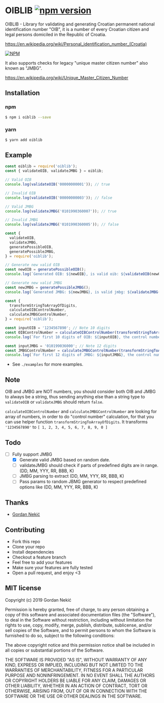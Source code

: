 # OIBLIB [![npm version](https://badge.fury.io/js/oiblib.svg)](https://www.npmjs.com/package/oiblib )

OIBLIB - Library for validating and generating Croatian permanent national identification number \"OIB\", it is a number of every Croatian citizen and legal persons domiciled in the Republic of Croatia.

https://en.wikipedia.org/wiki/Personal_identification_number_(Croatia)

[![NPM](https://nodei.co/npm/oiblib.png?downloads=true&downloadRank=true&stars=true)](https://npmjs.org/oiblib )

It also supports checks for legacy \"unique master citizen number\" also known as \"JMBG\".

https://en.wikipedia.org/wiki/Unique_Master_Citizen_Number

## Installation

### npm
```bash
$ npm i oiblib --save
```

### yarn
```bash
$ yarn add oiblib
```

## Example

````javascript
const oiblib = require('oiblib');
const { validateOIB, validateJMBG } = oiblib;

// Valid OIB
console.log(validateOIB('00000000001')); // true

// Invalid OIB
console.log(validateOIB('00000000003')); // false

// Valid JMBG
console.log(validateJMBG('0101990360007')); // true

// Invalid JMBG
console.log(validateJMBG('0101990360005')); // false

````

````javascript
const {
  validateOIB,
  validateJMBG,
  generatePossibleOIB,
  generatePossibleJMBG,
} = require('oiblib');

// Generate new valid OIB
const newOIB = generatePossibleOIB();
console.log(`Generated OIB: ${newOIB}, is valid oib: ${validateOIB(newOIB)}`);

// Generate new valid JMBG
const newJMBG = generatePossibleJMBG();
console.log(`Generated JMBG: ${newJMBG}, is valid jmbg: ${validateJMBG(newJMBG)}`);

````

````javascript
const {
  transformStringToArrayOfDigits,
  calculateOIBControlNumber,
  calculateJMBGControlNumber,
} = require('oiblib');

const inputOIB = '1234567890'; // Note 10 digits
const OIBControlNumber = calculateOIBControlNumber(transformStringToArrayOfDigits(inputOIB));
console.log(`For first 10 digits of OIB: ${inputOIB}, the control number is: ${OIBControlNumber}`);

const inputJMBG = '010199036000'; // Note 12 digits
const JMBGControlNumber = calculateJMBGControlNumber(transformStringToArrayOfDigits(inputJMBG));
console.log(`For first 12 digits of JMBG: ${inputJMBG}, the control number is: ${JMBGControlNumber}`);

````

- See `./examples` for more examples.

## Note

OIB and JMBG are NOT numbers, you should consider both OIB and JMBG to always be a string, thus sending anything else than a string type to `validateOIB` or `validateJMBG` should return `false`.

`calculateOIBControlNumber` and `calculateJMBGControlNumber` are looking for array of numbers, in order to do \"control number\" calculation, for that you can use helper function `transformStringToArrayOfDigits`. It transforms `'1234567890'` to `[ 1, 2, 3, 4, 5, 6, 7, 8, 9, 0 ]`

## Todo

- [ ] Fully support JMBG
  - [x] Generate valid JMBG based on random date.
  - [ ] validateJMBG should check if parts of predefined digits are in range. (DD, MM, YYY, RR, BBB, K)
  - [ ] JMBG parsing to extract (DD, MM, YYY, RR, BBB, K)
  - [ ] Pass params to random JBMG generator to respect predefined options like (DD, MM, YYY, RR, BBB, K)

## Thanks

+ [Gordan Nekić](https://github.com/gnekich)

## Contributing
- Fork this repo
- Clone your repo
- Install dependencies
- Checkout a feature branch
- Feel free to add your features
- Make sure your features are fully tested
- Open a pull request, and enjoy <3


## MIT license
Copyright (c) 2019 Gordan Nekić

Permission is hereby granted, free of charge, to any person obtaining a copy
of this software and associated documentation files (the &quot;Software&quot;), to deal
in the Software without restriction, including without limitation the rights
to use, copy, modify, merge, publish, distribute, sublicense, and/or sell
copies of the Software, and to permit persons to whom the Software is
furnished to do so, subject to the following conditions:

The above copyright notice and this permission notice shall be included in
all copies or substantial portions of the Software.

THE SOFTWARE IS PROVIDED &quot;AS IS&quot;, WITHOUT WARRANTY OF ANY KIND, EXPRESS OR
IMPLIED, INCLUDING BUT NOT LIMITED TO THE WARRANTIES OF MERCHANTABILITY,
FITNESS FOR A PARTICULAR PURPOSE AND NONINFRINGEMENT. IN NO EVENT SHALL THE
AUTHORS OR COPYRIGHT HOLDERS BE LIABLE FOR ANY CLAIM, DAMAGES OR OTHER
LIABILITY, WHETHER IN AN ACTION OF CONTRACT, TORT OR OTHERWISE, ARISING FROM,
OUT OF OR IN CONNECTION WITH THE SOFTWARE OR THE USE OR OTHER DEALINGS IN
THE SOFTWARE.
